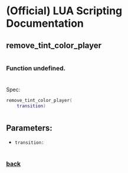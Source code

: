 
# (Official) LUA Scripting Documentation

## remove_tint_color_player
#
### Function undefined.
#
Spec:
```lua
remove_tint_color_player(
	transition)
```
#
## Parameters:
- `transition:` 
#  

### [back](../other)
